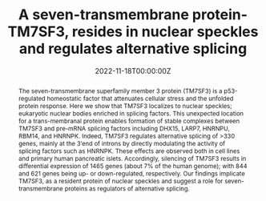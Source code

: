 ---
title: "A seven-transmembrane protein-TM7SF3, resides in nuclear speckles and regulates alternative splicing"
authors:
- R Isaac, Y Vinik, M Mikl, S Nadav-Eliyahu, H Shatz-Azoulay, A Yaakobi, N DeForest, A Majithia, N Webster, Y Shav-Tal, E Elhanany, Y Zick
date: "2022-11-18T00:00:00Z"
doi: "https://doi.org/10.1016/j.isci.2022.105270"

# Schedule page publish date (NOT publication's date).
#publishDate: "2017-01-01T00:00:00Z"

# Publication type.
# Legend: 0 = Uncategorized; 1 = Conference paper; 2 = Journal article;
# 3 = Preprint / Working Paper; 4 = Report; 5 = Book; 6 = Book section;
# 7 = Thesis; 8 = Patent
publication_types: ["2"]

# Publication name and optional abbreviated publication name.
publication: "*iScience*, November 2022"
publication_short: ""

abstract: The seven-transmembrane superfamily member 3 protein (TM7SF3) is a p53-regulated homeostatic factor that attenuates cellular stress and the unfolded protein response. Here we show that TM7SF3 localizes to nuclear speckles; eukaryotic nuclear bodies enriched in splicing factors. This unexpected location for a trans-membranal protein enables formation of stable complexes between TM7SF3 and pre-mRNA splicing factors including DHX15, LARP7, HNRNPU, RBM14, and HNRNPK. Indeed, TM7SF3 regulates alternative splicing of >330 genes, mainly at the 3′end of introns by directly modulating the activity of splicing factors such as HNRNPK. These effects are observed both in cell lines and primary human pancreatic islets. Accordingly, silencing of TM7SF3 results in differential expression of 1465 genes (about 7% of the human genome); with 844 and 621 genes being up- or down-regulated, respectively. Our findings implicate TM7SF3, as a resident protein of nuclear speckles and suggest a role for seven-transmembrane proteins as regulators of alternative splicing.


featured: false

# links:
# - name: ""
#   url: ""
url_pdf: ''
url_code: ''
url_dataset: ''
url_poster: ''
url_project: ''
url_slides: ''
url_source: ''
url_video: ''

# Featured image
# To use, add an image named `featured.jpg/png` to your page's folder. 
image:
  caption: 'Image credit: [**Unsplash**](https://unsplash.com/photos/jdD8gXaTZsc)'
  focal_point: ""
  preview_only: false

# Associated Projects (optional).
#   Associate this publication with one or more of your projects.
#   Simply enter your project's folder or file name without extension.
#   E.g. `internal-project` references `content/project/internal-project/index.md`.
#   Otherwise, set `projects: []`.
projects: []

# Slides (optional).
#   Associate this publication with Markdown slides.
#   Simply enter your slide deck's filename without extension.
#   E.g. `slides: "example"` references `content/slides/example/index.md`.
#   Otherwise, set `slides: ""`.
slides: ""
---